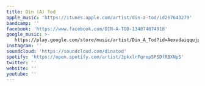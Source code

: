 ```yaml
---
title: Din (A) Tod
apple_music: 'https://itunes.apple.com/artist/din-a-tod/id267643279'
bandcamp: ''
facebook: 'https://www.facebook.com/DIN-A-TOD-134074074918'
google_music: >-
   https://play.google.com/store/music/artist/Din_A_Tod?id=Aexvdaiqqujp5w4fasl37onft7m
instagram: ''
soundcloud: 'https://soundcloud.com/dinatod'
spotify: 'https://open.spotify.com/artist/3pkxlrFqrep5PSDfRBXNpS'
twitter: ''
website: ''
youtube: ''
---
```

